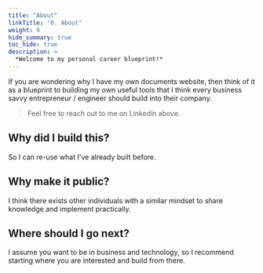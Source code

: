 ```yaml
---
title: "About"
linkTitle: "0. About"
weight: 0
hide_summary: true
toc_hide: true
description: >
  *Welcome to my personal career blueprint!*
---
```


If you are wondering why I have my own documents website, then think of it as a blueprint to building my own useful tools that I think every business savvy entrepreneur / engineer should build into their company.

> Feel free to reach out to me on Linkedin above.

## Why did I build this?

So I can re-use what I've already built before.

## Why make it public?

I think there exists other individuals with a similar mindset to share knowledge and implement practically.

## Where should I go next?

I assume you want to be in business and technology, so I recommend starting where you are interested and build from there.
